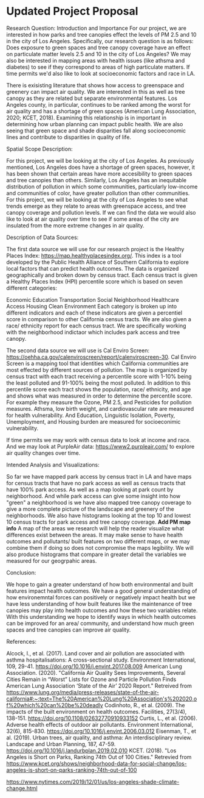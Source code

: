 # Updated Project Proposal

Research Question: Introduction and Importance
For our project, we are interested in how parks and tree canopies effect the levels of PM 2.5 and 10 in the city of Los Angeles. Specifically, our research question is as follows: Does exposure to green spaces and tree canopy coverage have an effect on particulate matter levels 2.5 and 10 in the city of Los Angeles? We may also be interested in mapping areas with health issues (like athsma and diabetes) to see if they correspond to areas of high particulate matters. If time permits we'd also like to look at socioeconomic factors and race in LA. 

There is exisisting literature that shows how access to greenspace and greenery can impact air quality. We are interested in this as well as tree canopy as they are related but separate environmental features. Los Angeles county, in particular, continues to be ranked among the worst for air quality and has a shortage of green spaces (American Lung Association, 2020; KCET, 2018). Examining this relationship is in important in determining how urban planning can impact public health. We are also seeing that green space and shade disparities fall along socioeconomic lines and contribute to disparities in quality of life. 

Spatial Scope Description:

For this project, we will be looking at the city of Los Angeles. As previously mentioned, Los Angeles does have a shortage of green spaces, however, it has been shown that certain areas have more accesibility to green spaces and tree canopies than others. Similarly, Los Angeles has an inequitable distribution of pollution in which some communities, particularly low-income and communities of color, have greater pollution than other communities. For this project, we will be looking at the city of Los Angeles to see what trends emerge as they relate to areas with greenspace access, and tree canopy coverage and pollution levels. If we can find the data we would also like to look at air quality over time to see if some areas of the city are insulated from the more extreme changes in air quality. 

Description of Data Sources:

The first data source we will use for our research project is the Healthy Places Index: https://map.healthyplacesindex.org/. This index is a tool developed by the Public Health Alliance of Southern California to explore local factors that can predict health outcomes. The data is organized geographically and broken down by census tract. Each census tract is given a Healthy Places Index (HPI) percentile score which is based on seven different categories:

Economic
Education
Transportation
Social
Neighborhood
Healthcare Access
Housing
Clean Environment
Each category is broken up into different indicators and each of these indicators are given a percentiel score in comparison to other California census tracts. We are also given a race/ ethnicity report for each census tract. We are specifically working with the neighborhood indictaor which includes park access and tree canopy. 

The second data source we will use is Cal Enviro Screen: https://oehha.ca.gov/calenviroscreen/report/calenviroscreen-30. Cal Enviro Screen is a mapping tool that identities which California communities are most effected by different sources of pollution. The map is organized by census tract with each tract receiving a percentile score with 1-10% being the least polluted and 91-100% being the most polluted. In addition to this percentile score each tract shows the population, race/ ethnicity, and age and shows what was measured in order to determine the percentile score. For example they measure the Ozone, PM 2.5, and Pesticides for pollution measures. Athsma, low birth weight, and cardiovascular rate are measured for health vulnerability. And Education, Linguistic Isolation, Poverty, Unemployment, and Housing burden are measured for socioeconimic vulnerability.

If time permits we may work with census data to look at income and race. And we may look at PurpleAir data: https://www2.purpleair.com/ to explore air quality changes over time. 

Intended Analysis and Visualizations:

So far we have mapped park access by census tract in LA and have maps for census tracts that have no park access as well as census tracts that have 100% park access. As well as a map looking at park count by neighborhood. And while park access can give some insight into how "green" a neighborhood is we have also mapped tree canopy coverage to give a more complete picture of the landscape and greenery of the neighborhoods. We also have histograms looking at the top 10 and lowest 10 census tracts for park access and tree canopy coverage. **Add PM map info**
A map of the areas we research will help the reader visualize what differences exist between the areas. It may make sense to have health outcomes and pollutants/ built features on two different maps, or we may combine them if doing so does not compromise the maps legibility. We will also produce histograms that compare in greater detail the variables we measured for our geogrpahic areas.

Conclusion:

We hope to gain a greater understand of how both environmental and built features impact health outcomes. We have a good general understanding of how environemntal forces can positively or negatively impact health but we have less understanding of how built features like the maintenance of tree canopies may play into health outcomes and how these two variables relate. With this understanding we hope to identify ways in which health outcomes can be improved for an area/ community, and understand how much green spaces and tree canopies can improve air quality. 

References:

Alcock, I., et al. (2017). Land cover and air pollution are associated with asthma hospitalisations: A cross-sectional study. Environment International, 109, 29-41. https://doi.org/10.1016/j.envint.2017.08.009
American Lung Association. (2020). "California Air Quality Sees Improvements, Several Cities Remain in “Worst” Lists for Ozone and Particle Pollution Finds American Lung Association ‘State of the Air’ 2020 Report." Retreived from https://www.lung.org/media/press-releases/state-of-the-air-california#:~:text=The%20American%20Lung%20Association's%202020,of%20which%20can%20be%20deadly
Codinhoto, R., et al. (2009). The impacts of the built environment on health outcomes. Facilities, 27(3/4), 138-151. https://doi.org/10.1108/02632770910933152
Curtis, L., et al. (2006). Adverse health effects of outdoor air pollutants. Environment International, 32(6), 815-830. https://doi.org/10.1016/j.envint.2006.03.012
Eisenman, T., et al. (2019). Urban trees, air quality, and asthma: An interdisciplinary review. Landscape and Urban Planning, 187, 47-59. https://doi.org/10.1016/j.landurbplan.2019.02.010
KCET. (2018). "Los Angeles is Short on Parks, Ranking 74th Out of 100 Cities." Retrevied from https://www.kcet.org/shows/neighborhood-data-for-social-change/los-angeles-is-short-on-parks-ranking-74th-out-of-100

https://www.nytimes.com/2019/12/01/us/los-angeles-shade-climate-change.html
